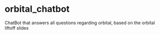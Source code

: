# orbital_chatbot
ChatBot that answers all questions regarding orbital, based on the orbital liftoff slides
